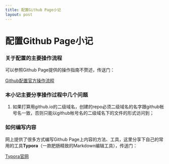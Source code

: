 ```yaml
---
title: 配置Github Page小记
layout: post
---
```


# 配置Github Page小记

### 关于配置的主要操作流程

可以参照Github Page提供的操作指南不赘述，传送门：

<a href="https://pages.github.com" target="_blank">Github配置官方操作流程</a>

### 本小记主要分享操作过程中几个问题

1. 如果打算用github.io的二级域名，创建的repo必须二级域名的名字跟github帐号名一致，否则只能以github帐号名的二级域名下的文件的形式访问到；

### 如何编写内容

网上提供了很多方式编写Github Page上内容的方法、工具，这里分享下自己的常用的工具**Typora**（一款肥肠精致的Markdown编辑工具），传送门：

<a href="https://typora.io/" target="_blank">Typora官网</a>